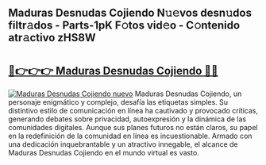 ## Maduras Desnudas Cojiendo N𝚞𝚎vos desn𝚞dos filtr𝚊dos - Parts-1pK F𝚘tos vid𝚎o - C𝚘ntenido atr𝚊ctivo zHS8W

# <h2><a href="http://mb5gzi.tromn.icu/?c=Maduras+Desnudas+Cojiendo">🔗👉👉👉 Maduras Desnudas Cojiendo 🔗🔗</a></h2>

[![Maduras Desnudas Cojiendo nuevo](https://i.imgur.com/pEAQMta.gif)](http://mb5gzi.tromn.icu/?c=Maduras+Desnudas+Cojiendo)
Maduras Desnudas Cojiendo, un personaje enigmático y complejo, desafía las etiquetas simples. Su distintivo estilo de comunicación en línea ha cautivado y provocado críticas, generando debates sobre privacidad, autoexpresión y la dinámica de las comunidades digitales. Aunque sus planes futuros no están claros, su papel en la redefinición de la comunidad en línea es incuestionable. Armado con una dedicación inquebrantable y un atractivo innegable, el alcance de Maduras Desnudas Cojiendo en el mundo virtual es vasto.
